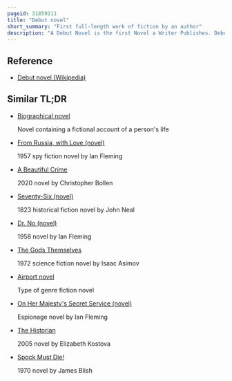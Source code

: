 ```yaml
---
pageid: 31859211
title: "Debut novel"
short_summary: "First full-length work of fiction by an author"
description: "A Debut Novel is the first Novel a Writer Publishes. Debut Novels are often the first Opportunity for the Author to make an Impact on the Publishing Industry and therefore the Success or Failure of a Debut Novel can impact the Ability of the Author to publish in the Future. However first-time Novelists often struggle to find a Publisher without a previous published Reputation such as Publication in Nonfiction Magazines or literary Journals."
---
```


## Reference

- [Debut novel (Wikipedia)](https://en.wikipedia.org/?curid=31859211)

## Similar TL;DR

- [Biographical novel](/tldr/en/biographical-novel)

  Novel containing a fictional account of a person's life

- [From Russia, with Love (novel)](/tldr/en/from-russia-with-love-novel)

  1957 spy fiction novel by Ian Fleming

- [A Beautiful Crime](/tldr/en/a-beautiful-crime)

  2020 novel by Christopher Bollen

- [Seventy-Six (novel)](/tldr/en/seventy-six-novel)

  1823 historical fiction novel by John Neal

- [Dr. No (novel)](/tldr/en/dr-no-novel)

  1958 novel by Ian Fleming

- [The Gods Themselves](/tldr/en/the-gods-themselves)

  1972 science fiction novel by Isaac Asimov

- [Airport novel](/tldr/en/airport-novel)

  Type of genre fiction novel

- [On Her Majesty's Secret Service (novel)](/tldr/en/on-her-majestys-secret-service-novel)

  Espionage novel by Ian Fleming

- [The Historian](/tldr/en/the-historian)

  2005 novel by Elizabeth Kostova

- [Spock Must Die!](/tldr/en/spock-must-die)

  1970 novel by James Blish
